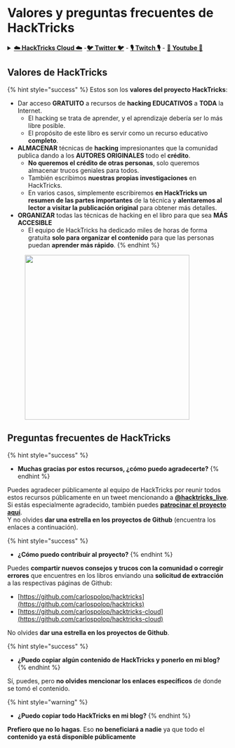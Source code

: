 # Valores y preguntas frecuentes de HackTricks

<details>

<summary><a href="https://cloud.hacktricks.xyz/pentesting-cloud/pentesting-cloud-methodology"><strong>☁️ HackTricks Cloud ☁️</strong></a> -<a href="https://twitter.com/hacktricks_live"><strong>🐦 Twitter 🐦</strong></a> - <a href="https://www.twitch.tv/hacktricks_live/schedule"><strong>🎙️ Twitch 🎙️</strong></a> - <a href="https://www.youtube.com/@hacktricks_LIVE"><strong>🎥 Youtube 🎥</strong></a></summary>

* ¿Trabajas en una **empresa de ciberseguridad**? ¿Quieres ver tu **empresa anunciada en HackTricks**? ¿O quieres tener acceso a la **última versión de PEASS o descargar HackTricks en PDF**? ¡Consulta los [**PLANES DE SUSCRIPCIÓN**](https://github.com/sponsors/carlospolop)!
* Descubre [**The PEASS Family**](https://opensea.io/collection/the-peass-family), nuestra colección de [**NFTs**](https://opensea.io/collection/the-peass-family) exclusivos.
* Obtén el [**swag oficial de PEASS y HackTricks**](https://peass.creator-spring.com).
* **Únete al** [**💬**](https://emojipedia.org/speech-balloon/) **grupo de Discord** o al [**grupo de telegram**](https://t.me/peass) o **sígueme en** **Twitter** [**🐦**](https://github.com/carlospolop/hacktricks/tree/7af18b62b3bdc423e11444677a6a73d4043511e9/\[https:/emojipedia.org/bird/README.md)[**@carlospolopm**](https://twitter.com/hacktricks\_live).
* **Comparte tus trucos de hacking enviando PRs al** [**repositorio de hacktricks**](https://github.com/carlospolop/hacktricks) **y al** [**repositorio de hacktricks-cloud**](https://github.com/carlospolop/hacktricks-cloud).

</details>

## Valores de HackTricks

{% hint style="success" %}
Estos son los **valores del proyecto HackTricks**:

* Dar acceso **GRATUITO** a recursos de **hacking EDUCATIVOS** a **TODA** la Internet.
  * El hacking se trata de aprender, y el aprendizaje debería ser lo más libre posible.
  * El propósito de este libro es servir como un recurso educativo **completo**.
* **ALMACENAR** técnicas de **hacking** impresionantes que la comunidad publica dando a los **AUTORES ORIGINALES** todo el **crédito**.
  * **No queremos el crédito de otras personas**, solo queremos almacenar trucos geniales para todos.
  * También escribimos **nuestras propias investigaciones** en HackTricks.
  * En varios casos, simplemente escribiremos **en HackTricks un resumen de las partes importantes** de la técnica y **alentaremos al lector a visitar la publicación original** para obtener más detalles.
* **ORGANIZAR** todas las técnicas de hacking en el libro para que sea **MÁS ACCESIBLE**
  * El equipo de HackTricks ha dedicado miles de horas de forma gratuita **solo para organizar el contenido** para que las personas puedan **aprender más rápido**.
{% endhint %}

<figure><img src="../.gitbook/assets/hack tricks gif.gif" alt="" width="375"><figcaption></figcaption></figure>

## Preguntas frecuentes de HackTricks

{% hint style="success" %}
* **Muchas gracias por estos recursos, ¿cómo puedo agradecerte?**
{% endhint %}

Puedes agradecer públicamente al equipo de HackTricks por reunir todos estos recursos públicamente en un tweet mencionando a [**@hacktricks\_live**](https://twitter.com/hacktricks\_live).\
Si estás especialmente agradecido, también puedes [**patrocinar el proyecto aquí**](https://github.com/sponsors/carlospolop).\
Y no olvides **dar una estrella en los proyectos de Github** (encuentra los enlaces a continuación).

{% hint style="success" %}
* **¿Cómo puedo contribuir al proyecto?**
{% endhint %}

Puedes **compartir nuevos consejos y trucos con la comunidad o corregir errores** que encuentres en los libros enviando una **solicitud de extracción** a las respectivas páginas de Github:&#x20;

* [https://github.com/carlospolop/hacktricks](https://github.com/carlospolop/hacktricks)
* [https://github.com/carlospolop/hacktricks-cloud](https://github.com/carlospolop/hacktricks-cloud)

No olvides **dar una estrella en los proyectos de Github**.

{% hint style="success" %}
* **¿Puedo copiar algún contenido de HackTricks y ponerlo en mi blog?**
{% endhint %}

Sí, puedes, pero **no olvides mencionar los enlaces específicos** de donde se tomó el contenido.

{% hint style="warning" %}
* **¿Puedo copiar todo HackTricks en mi blog?**
{% endhint %}

**Prefiero que no lo hagas**. Eso **no beneficiará a nadie** ya que todo el **contenido ya está disponible públicamente**
